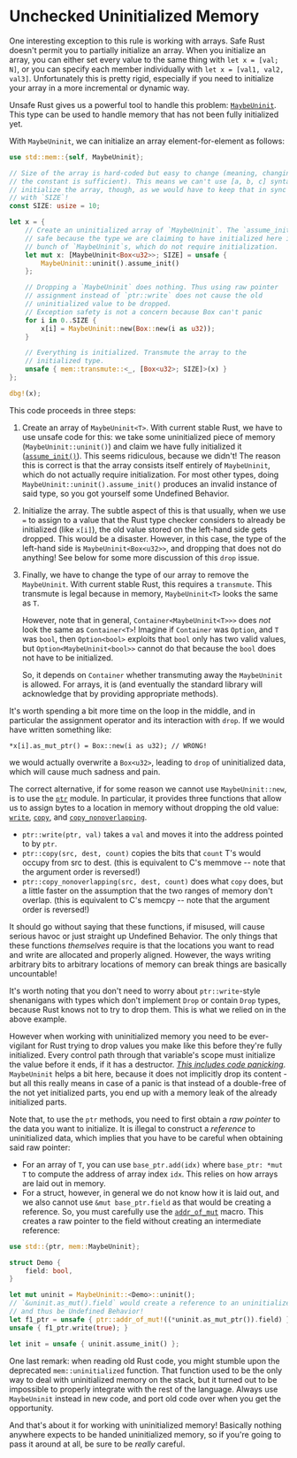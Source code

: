 # Unchecked Uninitialized Memory

One interesting exception to this rule is working with arrays. Safe Rust doesn't
permit you to partially initialize an array. When you initialize an array, you
can either set every value to the same thing with `let x = [val; N]`, or you can
specify each member individually with `let x = [val1, val2, val3]`.
Unfortunately this is pretty rigid, especially if you need to initialize your
array in a more incremental or dynamic way.

Unsafe Rust gives us a powerful tool to handle this problem:
[`MaybeUninit`]. This type can be used to handle memory that has not been fully
initialized yet.

With `MaybeUninit`, we can initialize an array element-for-element as follows:

```rust
use std::mem::{self, MaybeUninit};

// Size of the array is hard-coded but easy to change (meaning, changing just
// the constant is sufficient). This means we can't use [a, b, c] syntax to
// initialize the array, though, as we would have to keep that in sync
// with `SIZE`!
const SIZE: usize = 10;

let x = {
    // Create an uninitialized array of `MaybeUninit`. The `assume_init` is
    // safe because the type we are claiming to have initialized here is a
    // bunch of `MaybeUninit`s, which do not require initialization.
    let mut x: [MaybeUninit<Box<u32>>; SIZE] = unsafe {
        MaybeUninit::uninit().assume_init()
    };

    // Dropping a `MaybeUninit` does nothing. Thus using raw pointer
    // assignment instead of `ptr::write` does not cause the old
    // uninitialized value to be dropped.
    // Exception safety is not a concern because Box can't panic
    for i in 0..SIZE {
        x[i] = MaybeUninit::new(Box::new(i as u32));
    }

    // Everything is initialized. Transmute the array to the
    // initialized type.
    unsafe { mem::transmute::<_, [Box<u32>; SIZE]>(x) }
};

dbg!(x);
```

This code proceeds in three steps:

1. Create an array of `MaybeUninit<T>`. With current stable Rust, we have to use
   unsafe code for this: we take some uninitialized piece of memory
   (`MaybeUninit::uninit()`) and claim we have fully initialized it
   ([`assume_init()`][assume_init]). This seems ridiculous, because we didn't!
   The reason this is correct is that the array consists itself entirely of
   `MaybeUninit`, which do not actually require initialization. For most other
   types, doing `MaybeUninit::uninit().assume_init()` produces an invalid
   instance of said type, so you got yourself some Undefined Behavior.

2. Initialize the array. The subtle aspect of this is that usually, when we use
   `=` to assign to a value that the Rust type checker considers to already be
   initialized (like `x[i]`), the old value stored on the left-hand side gets
   dropped. This would be a disaster. However, in this case, the type of the
   left-hand side is `MaybeUninit<Box<u32>>`, and dropping that does not do
   anything! See below for some more discussion of this `drop` issue.

3. Finally, we have to change the type of our array to remove the
   `MaybeUninit`. With current stable Rust, this requires a `transmute`.
   This transmute is legal because in memory, `MaybeUninit<T>` looks the same as `T`.

    However, note that in general, `Container<MaybeUninit<T>>>` does *not* look
   the same as `Container<T>`! Imagine if `Container` was `Option`, and `T` was
   `bool`, then `Option<bool>` exploits that `bool` only has two valid values,
   but `Option<MaybeUninit<bool>>` cannot do that because the `bool` does not
   have to be initialized.

    So, it depends on `Container` whether transmuting away the `MaybeUninit` is
   allowed. For arrays, it is (and eventually the standard library will
   acknowledge that by providing appropriate methods).

It's worth spending a bit more time on the loop in the middle, and in particular
the assignment operator and its interaction with `drop`. If we would have
written something like:

<!-- ignore: simplified code -->
```rust,ignore
*x[i].as_mut_ptr() = Box::new(i as u32); // WRONG!
```

we would actually overwrite a `Box<u32>`, leading to `drop` of uninitialized
data, which will cause much sadness and pain.

The correct alternative, if for some reason we cannot use `MaybeUninit::new`, is
to use the [`ptr`] module. In particular, it provides three functions that allow
us to assign bytes to a location in memory without dropping the old value:
[`write`], [`copy`], and [`copy_nonoverlapping`].

* `ptr::write(ptr, val)` takes a `val` and moves it into the address pointed
  to by `ptr`.
* `ptr::copy(src, dest, count)` copies the bits that `count` T's would occupy
  from src to dest. (this is equivalent to C's memmove -- note that the argument
  order is reversed!)
* `ptr::copy_nonoverlapping(src, dest, count)` does what `copy` does, but a
  little faster on the assumption that the two ranges of memory don't overlap.
  (this is equivalent to C's memcpy -- note that the argument order is reversed!)

It should go without saying that these functions, if misused, will cause serious
havoc or just straight up Undefined Behavior. The only things that these
functions *themselves* require is that the locations you want to read and write
are allocated and properly aligned. However, the ways writing arbitrary bits to
arbitrary locations of memory can break things are basically uncountable!

It's worth noting that you don't need to worry about `ptr::write`-style
shenanigans with types which don't implement `Drop` or contain `Drop` types,
because Rust knows not to try to drop them. This is what we relied on in the
above example.

However when working with uninitialized memory you need to be ever-vigilant for
Rust trying to drop values you make like this before they're fully initialized.
Every control path through that variable's scope must initialize the value
before it ends, if it has a destructor.
*[This includes code panicking](unwinding.html)*. `MaybeUninit` helps a bit
here, because it does not implicitly drop its content - but all this really
means in case of a panic is that instead of a double-free of the not yet
initialized parts, you end up with a memory leak of the already initialized
parts.

Note that, to use the `ptr` methods, you need to first obtain a *raw pointer* to
the data you want to initialize. It is illegal to construct a *reference* to
uninitialized data, which implies that you have to be careful when obtaining
said raw pointer:

* For an array of `T`, you can use `base_ptr.add(idx)` where `base_ptr: *mut T`
to compute the address of array index `idx`. This relies on
how arrays are laid out in memory.
* For a struct, however, in general we do not know how it is laid out, and we
also cannot use `&mut base_ptr.field` as that would be creating a
reference. So, you must carefully use the [`addr_of_mut`] macro. This creates
a raw pointer to the field without creating an intermediate reference:

```rust
use std::{ptr, mem::MaybeUninit};

struct Demo {
    field: bool,
}

let mut uninit = MaybeUninit::<Demo>::uninit();
// `&uninit.as_mut().field` would create a reference to an uninitialized `bool`,
// and thus be Undefined Behavior!
let f1_ptr = unsafe { ptr::addr_of_mut!((*uninit.as_mut_ptr()).field) };
unsafe { f1_ptr.write(true); }

let init = unsafe { uninit.assume_init() };
```

One last remark: when reading old Rust code, you might stumble upon the
deprecated `mem::uninitialized` function.  That function used to be the only way
to deal with uninitialized memory on the stack, but it turned out to be
impossible to properly integrate with the rest of the language.  Always use
`MaybeUninit` instead in new code, and port old code over when you get the
opportunity.

And that's about it for working with uninitialized memory! Basically nothing
anywhere expects to be handed uninitialized memory, so if you're going to pass
it around at all, be sure to be *really* careful.

[`MaybeUninit`]: ../core/mem/union.MaybeUninit.html
[assume_init]: ../core/mem/union.MaybeUninit.html#method.assume_init
[`ptr`]: ../core/ptr/index.html
[`addr_of_mut`]: ../core/ptr/macro.addr_of_mut.html
[`write`]: ../core/ptr/fn.write.html
[`copy`]: ../std/ptr/fn.copy.html
[`copy_nonoverlapping`]: ../std/ptr/fn.copy_nonoverlapping.html
